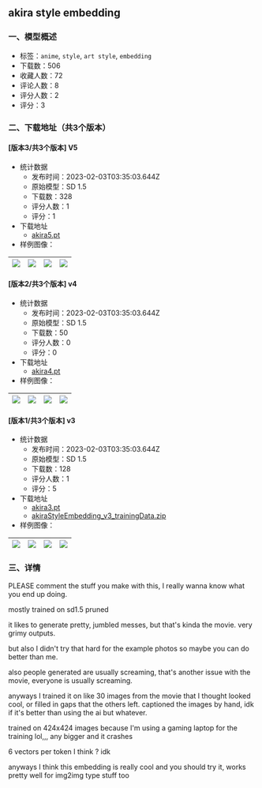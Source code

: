 ## akira style embedding
### 一、模型概述

- 标签：`anime`, `style`, `art style`, `embedding`
- 下载数：506
- 收藏人数：72
- 评论人数：8
- 评分人数：2
- 评分：3

### 二、下载地址（共3个版本）

#### [版本3/共3个版本] V5

- 统计数据
  - 发布时间：2023-02-03T03:35:03.644Z
  - 原始模型：SD 1.5
  - 下载数：328
  - 评分人数：1
  - 评分：1
- 下载地址
  - [akira5.pt](https://civitai.com/api/download/models/7481)
- 样例图像：

| <img src="https://image.civitai.com/xG1nkqKTMzGDvpLrqFT7WA/42021b75-bc77-4f9a-7dc9-2bb34f0edf00/width=450/70065.jpeg" /> | <img src="https://image.civitai.com/xG1nkqKTMzGDvpLrqFT7WA/bf7aece6-117d-4d97-6759-9ba6b1efe900/width=450/70064.jpeg" /> | <img src="https://image.civitai.com/xG1nkqKTMzGDvpLrqFT7WA/2a86a565-75d5-4a39-d969-5c8cafd12200/width=450/70063.jpeg" /> | <img src="https://image.civitai.com/xG1nkqKTMzGDvpLrqFT7WA/86b1130e-3096-4aa6-c38b-73b8cdac6800/width=450/70062.jpeg" /> |
| ---- | ---- | ---- | ---- |

#### [版本2/共3个版本] v4

- 统计数据
  - 发布时间：2023-02-03T03:35:03.644Z
  - 原始模型：SD 1.5
  - 下载数：50
  - 评分人数：0
  - 评分：0
- 下载地址
  - [akira4.pt](https://civitai.com/api/download/models/7478)
- 样例图像：

| <img src="https://image.civitai.com/xG1nkqKTMzGDvpLrqFT7WA/cbad1026-287b-42be-6c98-e58395899000/width=450/70024.jpeg" /> | <img src="https://image.civitai.com/xG1nkqKTMzGDvpLrqFT7WA/58229c06-bc95-428f-9e00-4145136a9f00/width=450/70023.jpeg" /> | <img src="https://image.civitai.com/xG1nkqKTMzGDvpLrqFT7WA/bb39e152-e275-41ac-35e3-78dcc12a0d00/width=450/70022.jpeg" /> | <img src="https://image.civitai.com/xG1nkqKTMzGDvpLrqFT7WA/6eee1639-0beb-4e55-6348-da5775066c00/width=450/70021.jpeg" /> |
| ---- | ---- | ---- | ---- |

#### [版本1/共3个版本] v3

- 统计数据
  - 发布时间：2023-02-03T03:35:03.644Z
  - 原始模型：SD 1.5
  - 下载数：128
  - 评分人数：1
  - 评分：5
- 下载地址
  - [akira3.pt](https://civitai.com/api/download/models/7368)
  - [akiraStyleEmbedding_v3_trainingData.zip](https://civitai.com/api/download/models/7368?type=Training%20Data)
- 样例图像：

| <img src="https://image.civitai.com/xG1nkqKTMzGDvpLrqFT7WA/16d12ca2-ad3a-4551-ab11-4d1800f28500/width=450/68538.jpeg" /> | <img src="https://image.civitai.com/xG1nkqKTMzGDvpLrqFT7WA/0f05470c-8e65-4ecf-9f9c-549f161ae000/width=450/68543.jpeg" /> | <img src="https://image.civitai.com/xG1nkqKTMzGDvpLrqFT7WA/c52c2aa9-e3f9-4dc6-7e50-91bcb15fd100/width=450/68539.jpeg" /> | <img src="https://image.civitai.com/xG1nkqKTMzGDvpLrqFT7WA/e5e176fd-e36d-42ba-8dc9-179805609100/width=450/68542.jpeg" /> |
| ---- | ---- | ---- | ---- |


### 三、详情
<p>PLEASE comment the stuff you make with this, I really wanna know what you end up doing.</p><p>mostly trained on sd1.5 pruned</p><p>it likes to generate pretty, jumbled messes, but that's kinda the movie. very grimy outputs.</p><p>but also I didn't try that hard for the example photos so maybe you can do better than me.</p><p>also people generated are usually screaming, that's another issue with the movie, everyone is usually screaming.</p><p>anyways I trained it on like 30 images from the movie that I thought looked cool, or filled in gaps that the others left. captioned the images by hand, idk if it's better than using the ai but whatever.</p><p>trained on 424x424 images because I'm using a gaming laptop for the training lol,,, any bigger and it crashes</p><p>6 vectors per token I think ? idk</p><p></p><p>anyways I think this embedding is really cool and you should try it, works pretty well for img2img type stuff too</p>